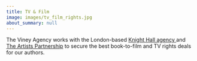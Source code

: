 ```yaml
---
title: TV & Film
image: images/tv_film_rights.jpg
about_summary: null
---
```

The Viney Agency works with the London-based [Knight Hall agency ](www.knighthallagency.com)and [The Artists Partnership](www.theartistspartnership.co.uk) to secure the best book-to-film and TV rights deals for our authors.